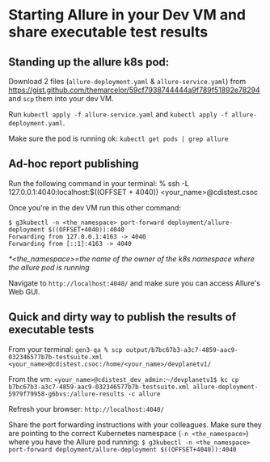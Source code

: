# Starting Allure in your Dev VM and share executable test results

## Standing up the allure k8s pod:

Download 2 files (`allure-deployment.yaml` & `allure-service.yaml`) from
https://gist.github.com/themarcelor/59cf7938744444a9f789f51892e78294
and `scp` them into your dev VM.

Run `kubectl apply -f allure-service.yaml`
and `kubectl apply -f allure-deployment.yaml`.

Make sure the pod is running ok:
`kubectl get pods | grep allure`

## Ad-hoc report publishing

Run the following command in your terminal:
% ssh -L 127.0.0.1:4040:localhost:$((OFFSET + 4040)) <your_name>@cdistest.csoc

Once you're in the dev VM run this other command:
```
$ g3kubectl -n <the_namespace> port-forward deployment/allure-deployment $((OFFSET+4040)):4040
Forwarding from 127.0.0.1:4163 -> 4040
Forwarding from [::1]:4163 -> 4040
```
_*<the_namespace>=the name of the owner of the k8s namespace where the allure pod is running_

Navigate to `http://localhost:4040/` and make sure you can access Allure's Web GUI.

## Quick and dirty way to publish the results of executable tests

From your terminal:
`gen3-qa % scp output/b7bc67b3-a3c7-4859-aac9-032346577b7b-testsuite.xml <your_name>@cdistest.csoc:/home/<your_name>/devplanetv1/`

From the vm:
`<your_name>@cdistest_dev_admin:~/devplanetv1$ kc cp b7bc67b3-a3c7-4859-aac9-032346577b7b-testsuite.xml allure-deployment-5979f79958-g6bvs:/allure-results -c allure`

Refresh your browser:
`http://localhost:4040/`

Share the port forwarding instructions with your colleagues.
Make sure they are pointing to the correct Kubernetes namespace (`-n <the_namespace>`) where you have the Allure pod running:
`$ g3kubectl -n <the_namespace> port-forward deployment/allure-deployment $((OFFSET+4040)):4040`

